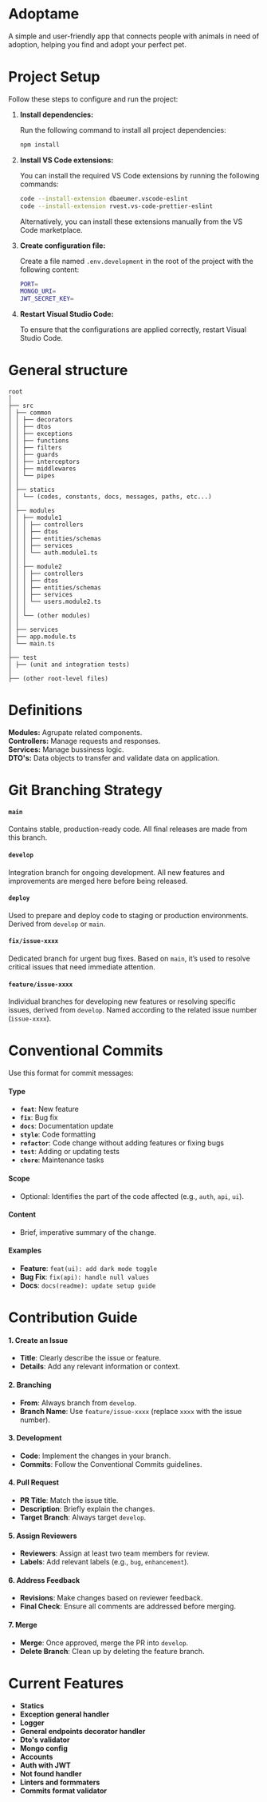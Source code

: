 # Adoptame

A simple and user-friendly app that connects people with animals in need of adoption, helping you find and adopt your perfect pet.

# Project Setup

Follow these steps to configure and run the project:

1. **Install dependencies:**

    Run the following command to install all project dependencies:

    ```bash
    npm install
    ```

2. **Install VS Code extensions:**

    You can install the required VS Code extensions by running the following commands:

    ```bash
    code --install-extension dbaeumer.vscode-eslint
    code --install-extension rvest.vs-code-prettier-eslint
    ```

    Alternatively, you can install these extensions manually from the VS Code marketplace.

3. **Create configuration file:**

    Create a file named `.env.development` in the root of the project with the following content:

    ```bash
    PORT=
    MONGO_URI=
    JWT_SECRET_KEY=
    ```

4. **Restart Visual Studio Code:**

    To ensure that the configurations are applied correctly, restart Visual Studio Code.

# General structure

```
root
│
├── src
│ ├── common
│ │ ├── decorators
│ │ ├── dtos
│ │ ├── exceptions
│ │ ├── functions
│ │ ├── filters
│ │ ├── guards
│ │ ├── interceptors
│ │ ├── middlewares
│ │ └── pipes
│ │
│ ├── statics
│ │ └── (codes, constants, docs, messages, paths, etc...)
│ │
│ ├── modules
│ │ ├── module1
│ │ │ ├── controllers
│ │ │ ├── dtos
│ │ │ ├── entities/schemas
│ │ │ ├── services
│ │ │ └── auth.module1.ts
│ │ │
│ │ ├── module2
│ │ │ ├── controllers
│ │ │ ├── dtos
│ │ │ ├── entities/schemas
│ │ │ ├── services
│ │ │ └── users.module2.ts
│ │ │
│ │ └── (other modules)
│ │
│ ├── services
│ ├── app.module.ts
│ └── main.ts
│
├── test
│ ├── (unit and integration tests)
│
├── (other root-level files)
```

# Definitions
**Modules:** Agrupate related components.\
**Controllers:** Manage requests and responses.\
**Services:** Manage bussiness logic.\
**DTO's:** Data objects to transfer and validate data on application.

# Git Branching Strategy

#### `main`
Contains stable, production-ready code. All final releases are made from this branch.

#### `develop`
Integration branch for ongoing development. All new features and improvements are merged here before being released.

#### `deploy`
Used to prepare and deploy code to staging or production environments. Derived from `develop` or `main`.

#### `fix/issue-xxxx`
Dedicated branch for urgent bug fixes. Based on `main`, it’s used to resolve critical issues that need immediate attention.

#### `feature/issue-xxxx`
Individual branches for developing new features or resolving specific issues, derived from `develop`. Named according to the related issue number (`issue-xxxx`).

# Conventional Commits
Use this format for commit messages:
#### **Type**
- **`feat`**: New feature
- **`fix`**: Bug fix
- **`docs`**: Documentation update
- **`style`**: Code formatting
- **`refactor`**: Code change without adding features or fixing bugs
- **`test`**: Adding or updating tests
- **`chore`**: Maintenance tasks

#### **Scope**
- Optional: Identifies the part of the code affected (e.g., `auth`, `api`, `ui`).

#### **Content**
- Brief, imperative summary of the change.

#### Examples

- **Feature**: `feat(ui): add dark mode toggle`
- **Bug Fix**: `fix(api): handle null values`
- **Docs**: `docs(readme): update setup guide`

# Contribution Guide

#### 1. Create an Issue
- **Title**: Clearly describe the issue or feature.
- **Details**: Add any relevant information or context.

#### 2. Branching
- **From**: Always branch from `develop`.
- **Branch Name**: Use `feature/issue-xxxx` (replace `xxxx` with the issue number).

#### 3. Development
- **Code**: Implement the changes in your branch.
- **Commits**: Follow the Conventional Commits guidelines.

#### 4. Pull Request
- **PR Title**: Match the issue title.
- **Description**: Briefly explain the changes.
- **Target Branch**: Always target `develop`.

#### 5. Assign Reviewers
- **Reviewers**: Assign at least two team members for review.
- **Labels**: Add relevant labels (e.g., `bug`, `enhancement`).

#### 6. Address Feedback
- **Revisions**: Make changes based on reviewer feedback.
- **Final Check**: Ensure all comments are addressed before merging.

#### 7. Merge
- **Merge**: Once approved, merge the PR into `develop`.
- **Delete Branch**: Clean up by deleting the feature branch.

# Current Features

- **Statics**
- **Exception general handler**
- **Logger**
- **General endpoints decorator handler**
- **Dto's validator**
- **Mongo config**
- **Accounts**
- **Auth with JWT**
- **Not found handler**
- **Linters and formmaters**
- **Commits format validator**